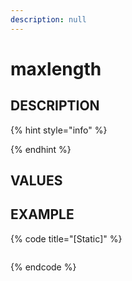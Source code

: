 ```yaml
---
description: null
---
```


# maxlength

## DESCRIPTION

{% hint style="info" %}

{% endhint %}

## VALUES

## EXAMPLE

{% code title="\[Static\]" %}
```markup

```
{% endcode %}


